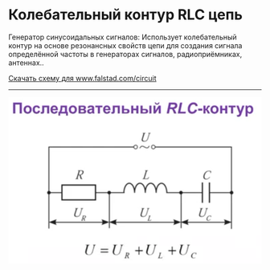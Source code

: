 # Колебательный контур RLC цепь

Генератор синусоидальных сигналов: Использует колебательный контур на основе резонансных свойств цепи для создания сигнала определённой частоты в генераторах сигналов, радиоприёмниках, антеннах..



<a href="/theories_of_electrical_circuits/falstad/circuitjs-95.txt" download="circuitjs-95.txt">Скачать схему для www.falstad.com/circuit</a>

---


![Последовательный RLC контур.](../img/222.png "Последовательный RLC контур.")